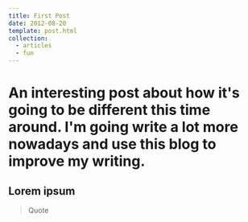 ```yaml
---
title: First Post
date: 2012-08-20
template: post.html
collection: 
  - articles
  - fun
---
```


# An interesting post about how it's going to be different this time around. I'm going write a lot more nowadays and use this blog to improve my writing.

## Lorem ipsum

> Quote
